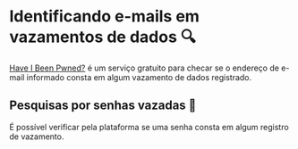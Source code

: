 # Identificando e-mails em vazamentos de dados 🔍

[Have I Been Pwned?](https://haveibeenpwned.com/) é um serviço gratuito para checar se o endereço de e-mail informado consta em algum vazamento de dados registrado.

## Pesquisas por senhas vazadas 🔐

É possível verificar pela plataforma se uma senha consta em algum registro de vazamento.
